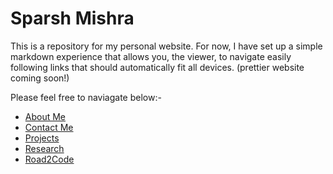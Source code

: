 # Sparsh Mishra
This is a repository for my personal website. For now, I have set up a simple markdown experience that allows you, the viewer, to navigate easily following links that should automatically fit all devices. (prettier website coming soon!)

Please feel free to naviagate below:-
- [About Me](https://isparsh.github.io/about)
- [Contact Me](https://isparsh.github.io/contact)
- [Projects](https://isparsh.github.io/projects)
- [Research](https://isparsh.github.io/research)
- [Road2Code](https://www.projectroad2code.com/)
